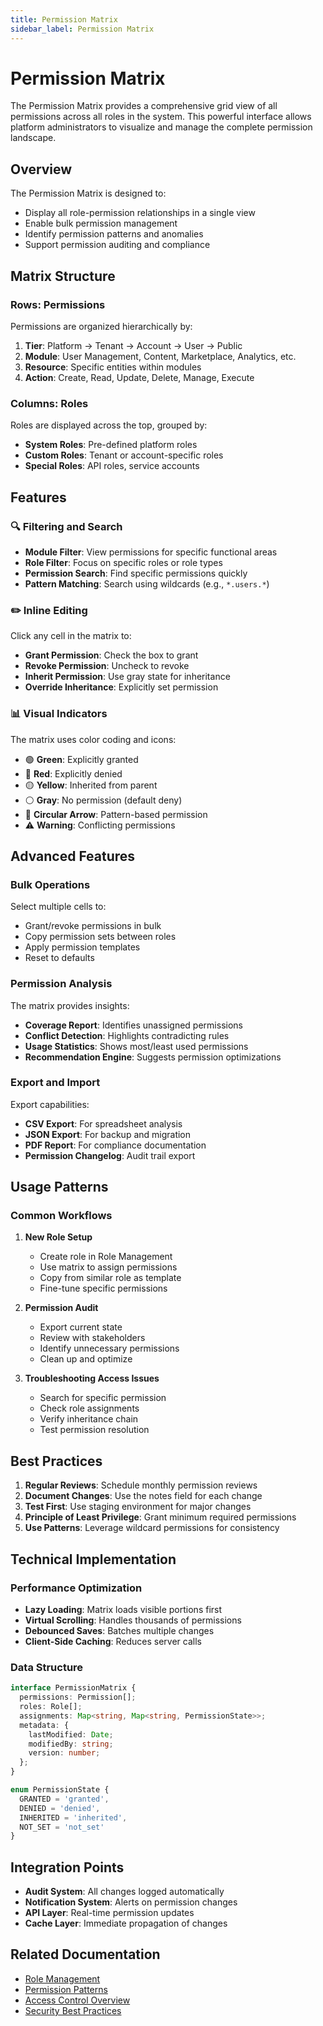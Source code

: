 ```yaml
---
title: Permission Matrix
sidebar_label: Permission Matrix
---
```


# Permission Matrix

The Permission Matrix provides a comprehensive grid view of all permissions across all roles in the system. This powerful interface allows platform administrators to visualize and manage the complete permission landscape.

## Overview

The Permission Matrix is designed to:

- Display all role-permission relationships in a single view
- Enable bulk permission management
- Identify permission patterns and anomalies
- Support permission auditing and compliance

## Matrix Structure

### Rows: Permissions

Permissions are organized hierarchically by:

1. **Tier**: Platform → Tenant → Account → User → Public
2. **Module**: User Management, Content, Marketplace, Analytics, etc.
3. **Resource**: Specific entities within modules
4. **Action**: Create, Read, Update, Delete, Manage, Execute

### Columns: Roles

Roles are displayed across the top, grouped by:

- **System Roles**: Pre-defined platform roles
- **Custom Roles**: Tenant or account-specific roles
- **Special Roles**: API roles, service accounts

## Features

### 🔍 Filtering and Search

- **Module Filter**: View permissions for specific functional areas
- **Role Filter**: Focus on specific roles or role types
- **Permission Search**: Find specific permissions quickly
- **Pattern Matching**: Search using wildcards (e.g., `*.users.*`)

### ✏️ Inline Editing

Click any cell in the matrix to:

- **Grant Permission**: Check the box to grant
- **Revoke Permission**: Uncheck to revoke
- **Inherit Permission**: Use gray state for inheritance
- **Override Inheritance**: Explicitly set permission

### 📊 Visual Indicators

The matrix uses color coding and icons:

- 🟢 **Green**: Explicitly granted
- 🔴 **Red**: Explicitly denied
- 🟡 **Yellow**: Inherited from parent
- ⚪ **Gray**: No permission (default deny)
- 🔄 **Circular Arrow**: Pattern-based permission
- ⚠️ **Warning**: Conflicting permissions

## Advanced Features

### Bulk Operations

Select multiple cells to:

- Grant/revoke permissions in bulk
- Copy permission sets between roles
- Apply permission templates
- Reset to defaults

### Permission Analysis

The matrix provides insights:

- **Coverage Report**: Identifies unassigned permissions
- **Conflict Detection**: Highlights contradicting rules
- **Usage Statistics**: Shows most/least used permissions
- **Recommendation Engine**: Suggests permission optimizations

### Export and Import

Export capabilities:

- **CSV Export**: For spreadsheet analysis
- **JSON Export**: For backup and migration
- **PDF Report**: For compliance documentation
- **Permission Changelog**: Audit trail export

## Usage Patterns

### Common Workflows

1. **New Role Setup**
   - Create role in Role Management
   - Use matrix to assign permissions
   - Copy from similar role as template
   - Fine-tune specific permissions

2. **Permission Audit**
   - Export current state
   - Review with stakeholders
   - Identify unnecessary permissions
   - Clean up and optimize

3. **Troubleshooting Access Issues**
   - Search for specific permission
   - Check role assignments
   - Verify inheritance chain
   - Test permission resolution

## Best Practices

1. **Regular Reviews**: Schedule monthly permission reviews
2. **Document Changes**: Use the notes field for each change
3. **Test First**: Use staging environment for major changes
4. **Principle of Least Privilege**: Grant minimum required permissions
5. **Use Patterns**: Leverage wildcard permissions for consistency

## Technical Implementation

### Performance Optimization

- **Lazy Loading**: Matrix loads visible portions first
- **Virtual Scrolling**: Handles thousands of permissions
- **Debounced Saves**: Batches multiple changes
- **Client-Side Caching**: Reduces server calls

### Data Structure

```typescript
interface PermissionMatrix {
  permissions: Permission[];
  roles: Role[];
  assignments: Map<string, Map<string, PermissionState>>;
  metadata: {
    lastModified: Date;
    modifiedBy: string;
    version: number;
  };
}

enum PermissionState {
  GRANTED = 'granted',
  DENIED = 'denied',
  INHERITED = 'inherited',
  NOT_SET = 'not_set'
}
```

## Integration Points

- **Audit System**: All changes logged automatically
- **Notification System**: Alerts on permission changes
- **API Layer**: Real-time permission updates
- **Cache Layer**: Immediate propagation of changes

## Related Documentation

- [Role Management](./roles)
- [Permission Patterns](./permissions)
- [Access Control Overview](./)
- [Security Best Practices](/architecture/security/)